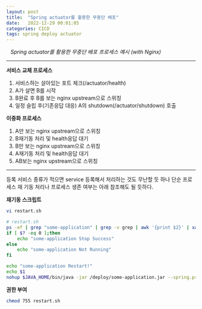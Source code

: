 ```yaml
---
layout: post
title:  "Spring actuator를 활용한 무중단 배포"
date:   2022-12-29 00:01:05
categories: CICD
tags: spring deploy actuator
---
```


<i class="fa-regular fa-circle-check" style="margin-right:0.7rem"></i>*Spring actuator를 활용한 무중단 배포 프로세스 예시 (with Nginx)*

---

**서비스 교체 프로세스**

1. 서비스하는 살아있는 포트 체크(/actuator/health)
2. A가 살면 B를 시작
3. B완료 후 B를 보는 nginx upstream으로 스위칭
4. 일정 슬립 후(기존응답 대응) A의 shutdown(/actuator/shutdown) 호출

**이중화 프로세스**

1. A만 보는 nginx upstream으로 스위칭
2. B재기동 처리 및 health응답 대기
3. B만 보는 nginx upstream으로 스위칭
4. A재기동 처리 및 health응답 대기
5. AB보는 nginx upstream으로 스위칭

---

등록 서비스 종류가 적으면 service 등록해서 처리하는 것도 무난할 듯 하나 단순 프로세스 재 기동 처리나 프로세스 생존 여부는 아래 참조해도 될 듯하다.

**재기동 스크립트**

```bash
vi restart.sh

# restart.sh
ps -ef | grep "some-application" | grep -v grep | awk '{print $2}' | xargs kill -9 2 > /dev/null
if [ $? -eq 0 ];then
    echo "some-application Stop Success"
else 
    echo "some-application Not Running"
fi

echo "some-application Restart!"
echo $1
nohup $JAVA_HOME/bin/java -jar /deploy/some-application.jar --spring.profiles.active=dev > /dev/null 2>&1 &
```

**권한 부여**

```bash
chmod 755 restart.sh
```